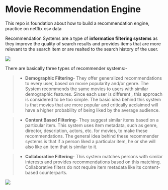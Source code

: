 # Movie Recommendation Engine
This repo is foundation about how to build a recommendation engine, practice on netflix csv data

Recommendation Systems are a type of **information filtering systems** as they improve the quality of search results and provides items that are more relevant to the search item or are realted to the search history of the user.  

![](https://image.ibb.co/f6mDXU/conten.png)

There are basically three types of recommender systems:-

> *  **Demographic Filtering**- They offer generalized recommendations to every user, based on movie popularity and/or genre. The System recommends the same movies to users with similar demographic features. Since each user is different , this approach is considered to be too simple. The basic idea behind this system is that movies that are more popular and critically acclaimed will have a higher probability of being liked by the average audience.

> *  **Content Based Filtering**- They suggest similar items based on a particular item. This system uses item metadata, such as genre, director, description, actors, etc. for movies, to make these recommendations. The general idea behind these recommender systems is that if a person liked a particular item, he or she will also like an item that is similar to it.

> *  **Collaborative Filtering**- This system matches persons with similar interests and provides recommendations based on this matching. Collaborative filters do not require item metadata like its content-based counterparts.

![](https://cdn-images-1.medium.com/max/800/1*GUw90kG2ltTd2k_iv3Vo0Q.png)
